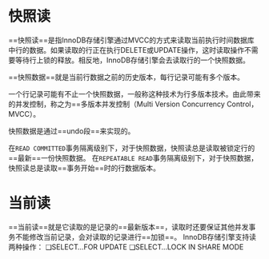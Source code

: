 # 快照读
==快照读==是指InnoDB存储引擎通过MVCC的方式来读取当前执行时间数据库中行的数据。如果读取的行正在执行DELETE或UPDATE操作，这时读取操作不需要等待行上锁的释放。相反地，InnoDB存储引擎会去读取行的一个快照数据。

==快照数据==就是当前行数据之前的历史版本，每行记录可能有多个版本。

一个行记录可能有不止一个快照数据，一般称这种技术为行多版本技术。由此带来的并发控制，称之为==多版本并发控制（Multi Version Concurrency Control，MVCC）。

快照数据是通过==undo段==来实现的。

在`READ COMMITTED`事务隔离级别下，对于快照数据，快照读总是读取被锁定行的==最新==一份快照数据。
在`REPEATABLE READ`事务隔离级别下，对于快照数据，快照读总是读取==事务开始==时的行数据版本。
# 当前读
==当前读==就是它读取的是记录的==最新版本==，读取时还要保证其他并发事务不能修改当前记录，会对读取的记录进⾏==加锁==。
InnoDB存储引擎支持读两种操作：
❑SELECT…FOR UPDATE
❑SELECT…LOCK IN SHARE MODE

